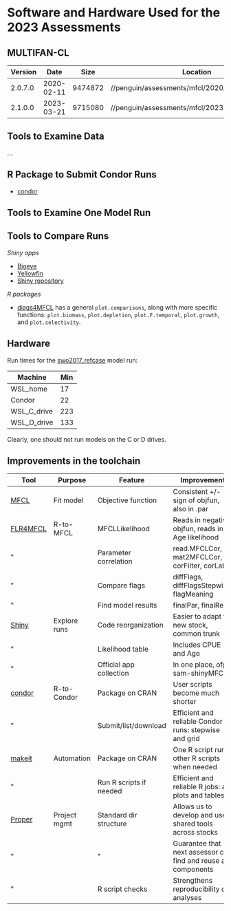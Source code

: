 # Software and Hardware Used for the 2023 Assessments

## MULTIFAN-CL

Version | Date       |    Size | Location                                       | Purpose
------- | ---------- | ------- | ---------------------------------------------- | ----------------
2.0.7.0 | 2020-02-11 | 9474872 | //penguin/assessments/mfcl/2020_01_17_devvsn12 | 2020 assessments
2.1.0.0 | 2023-03-21 | 9715080 | //penguin/assessments/mfcl/2023-03-21_vsn2100  | 2023 assessments

## Tools to Examine Data

...

## R Package to Submit Condor Runs

* [condor](https://github.com/PacificCommunity/ofp-sam-condor)

## Tools to Examine One Model Run

## Tools to Compare Runs

*Shiny apps*

* [Bigeye](https://arni-magnusson.shinyapps.io/bet_2023_stepwise)
* [Yellowfin](https://arni-magnusson.shinyapps.io/yft_2023_stepwise)
* [Shiny repository](https://github.com/PacificCommunity/ofp-sam-shinyMFCL)

*R packages*

* [diags4MFCL](https://github.com/PacificCommunity/ofp-sam-diags4MFCL) has a
  general `plot.comparisons`, along with more specific functions:
  `plot.biomass`, `plot.depletion`, `plot.F.temporal`, `plot.growth`, and
  `plot.selectivity`.

## Hardware

Run times for the
[swo2017_refcase](https://github.com/PacificCommunity/ofp-sam-mfcl-school/tree/main/tutorial_1_ccond/swo2017_refcase)
model run:

Machine     | Min
----------- | ---
WSL_home    |  17
Condor      |  22
WSL_C_drive | 223
WSL_D_drive | 133

Clearly, one should not run models on the C or D drives.

## Improvements in the toolchain

Tool                                                             | Purpose       | Feature                 | Improvement
---------------------------------------------------------------- | ------------- | ----------------------- | --------------------------------------------------------------
[MFCL](https://mfcl.spc.int)                                     | Fit model     | Objective function      | Consistent +/- sign of objfun, also in .par
[FLR4MFCL](https://github.com/PacificCommunity/ofp-sam-fl4rmfcl) | R-to-MFCL     | MFCLLikelihood          | Reads in negative objfun, reads in Age likelihood
"                                                                |               | Parameter correlation   | read.MFCLCor, mat2MFCLCor, corFilter, corLabel
"                                                                |               | Compare flags           | diffFlags, diffFlagsStepwise, flagMeaning
"                                                                |               | Find model results      | finalPar, finalRep
[Shiny](https://github.com/PacificCommunity/ofp-sam-shinyMFCL)   | Explore runs  | Code reorganization     | Easier to adapt to new stock, common trunk
"                                                                |               | Likelihood table        | Includes CPUE and Age
"                                                                |               | Official app collection | In one place, ofp-sam-shinyMFCL
[condor](https://cran.r-project.org/package=condor)              | R-to-Condor   | Package on CRAN         | User scripts become much shorter
"                                                                |               | Submit/list/download    | Efficient and reliable Condor runs: stepwise and grid
[makeit](https://cran.r-project.org/package=makeit)              | Automation    | Package on CRAN         | One R script runs other R scripts when needed
"                                                                |               | Run R scripts if needed | Efficient and reliable R jobs: all plots and tables
[Proper](https://github.com/PacificCommunity/ofp-sam-proper)     | Project mgmt  | Standard dir structure  | Allows us to develop and use shared tools across stocks
"                                                                |               | "                       | Guarantee that next assessor can find and reuse all components
"                                                                |               | R script checks         | Strengthens reproducibility of analyses
